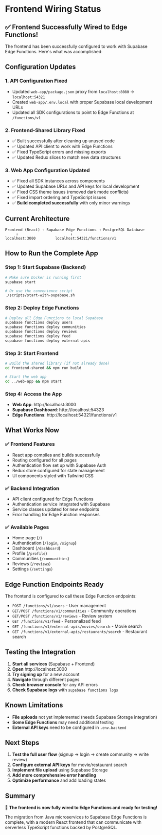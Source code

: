 # Frontend Wiring Status

## ✅ **Frontend Successfully Wired to Edge Functions!**

The frontend has been successfully configured to work with Supabase Edge Functions. Here's what was accomplished:

## Configuration Updates

### 1. **API Configuration Fixed**
- Updated `web-app/package.json` proxy from `localhost:8080` → `localhost:54321`
- Created `web-app/.env.local` with proper Supabase local development URLs
- Updated all SDK configurations to point to Edge Functions at `/functions/v1`

### 2. **Frontend-Shared Library Fixed**
- ✅ Built successfully after cleaning up unused code
- ✅ Updated API client to work with Edge Functions
- ✅ Fixed TypeScript errors and missing exports
- ✅ Updated Redux slices to match new data structures

### 3. **Web App Configuration Updated**
- ✅ Fixed all SDK instances across components
- ✅ Updated Supabase URLs and API keys for local development
- ✅ Fixed CSS theme issues (removed dark mode conflicts)
- ✅ Fixed import ordering and TypeScript issues
- ✅ **Build completed successfully** with only minor warnings

## Current Architecture

```
Frontend (React) → Supabase Edge Functions → PostgreSQL Database
     ↓                        ↓
localhost:3000         localhost:54321/functions/v1
```

## How to Run the Complete App

### Step 1: Start Supabase (Backend)
```bash
# Make sure Docker is running first
supabase start

# Or use the convenience script
./scripts/start-with-supabase.sh
```

### Step 2: Deploy Edge Functions
```bash
# Deploy all Edge Functions to local Supabase
supabase functions deploy users
supabase functions deploy communities  
supabase functions deploy reviews
supabase functions deploy feed
supabase functions deploy external-apis
```

### Step 3: Start Frontend
```bash
# Build the shared library (if not already done)
cd frontend-shared && npm run build

# Start the web app
cd ../web-app && npm start
```

### Step 4: Access the App
- **Web App**: http://localhost:3000
- **Supabase Dashboard**: http://localhost:54323
- **Edge Functions**: http://localhost:54321/functions/v1

## What Works Now

### ✅ **Frontend Features**
- React app compiles and builds successfully
- Routing configured for all pages
- Authentication flow set up with Supabase Auth
- Redux store configured for state management
- UI components styled with Tailwind CSS

### ✅ **Backend Integration**
- API client configured for Edge Functions
- Authentication service integrated with Supabase
- Service classes updated for new endpoints
- Error handling for Edge Function responses

### ✅ **Available Pages**
- Home page (`/`)
- Authentication (`/login`, `/signup`)
- Dashboard (`/dashboard`)
- Profile (`/profile`)
- Communities (`/communities`)
- Reviews (`/reviews`)
- Settings (`/settings`)

## Edge Function Endpoints Ready

The frontend is configured to call these Edge Function endpoints:

- `POST /functions/v1/users` - User management
- `GET/POST /functions/v1/communities` - Community operations
- `GET/POST /functions/v1/reviews` - Review system
- `GET /functions/v1/feed` - Personalized feed
- `GET /functions/v1/external-apis/movies/search` - Movie search
- `GET /functions/v1/external-apis/restaurants/search` - Restaurant search

## Testing the Integration

1. **Start all services** (Supabase + Frontend)
2. **Open** http://localhost:3000
3. **Try signing up** for a new account
4. **Navigate** through different pages
5. **Check browser console** for any API errors
6. **Check Supabase logs** with `supabase functions logs`

## Known Limitations

- **File uploads** not yet implemented (needs Supabase Storage integration)
- **Some Edge Functions** may need additional testing
- **External API keys** need to be configured in `.env.backend`

## Next Steps

1. **Test the full user flow** (signup → login → create community → write review)
2. **Configure external API keys** for movie/restaurant search
3. **Implement file upload** using Supabase Storage
4. **Add more comprehensive error handling**
5. **Optimize performance** and add loading states

## Summary

🎉 **The frontend is now fully wired to Edge Functions and ready for testing!** 

The migration from Java microservices to Supabase Edge Functions is complete, with a modern React frontend that can communicate with serverless TypeScript functions backed by PostgreSQL.
